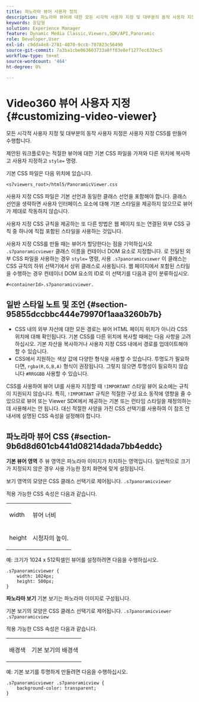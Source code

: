 ```yaml
---
title: 파노라마 뷰어 사용자 정의
description: 파노라마 뷰어에 대한 모든 시각적 사용자 지정 및 대부분의 동작 사용자 지정은 사용자 지정 CSS를 만들어 수행합니다.
keywords: 응답형
solution: Experience Manager
feature: Dynamic Media Classic,Viewers,SDK/API,Panoramic
role: Developer,User
exl-id: c9dda4e8-2781-4870-9ccb-707823c56490
source-git-commit: 7a3ba1cbe063603733a8ff03e8ef1277ec632ec5
workflow-type: tm+mt
source-wordcount: '464'
ht-degree: 0%

---
```


# Video360 뷰어 사용자 지정{#customizing-video-viewer}

모든 시각적 사용자 지정 및 대부분의 동작 사용자 지정은 사용자 지정 CSS를 만들어 수행합니다.

제안된 워크플로우는 적절한 뷰어에 대한 기본 CSS 파일을 가져와 다른 위치에 복사하고 사용자 지정하고 `style=` 명령.

기본 CSS 파일은 다음 위치에 있습니다.

`<s7viewers_root>/html5/PanoramicViewer.css`

사용자 지정 CSS 파일은 기본 선언과 동일한 클래스 선언을 포함해야 합니다. 클래스 선언을 생략하면 사용자 인터페이스 요소에 대해 기본 스타일을 제공하지 않으므로 뷰어가 제대로 작동하지 않습니다.

사용자 지정 CSS 규칙을 제공하는 또 다른 방법은 웹 페이지 또는 연결된 외부 CSS 규칙 중 하나에 직접 포함된 스타일을 사용하는 것입니다.

사용자 지정 CSS를 만들 때는 뷰어가 할당한다는 점을 기억하십시오 `.s7panoramicviewer` 클래스 이름을 컨테이너 DOM 요소로 지정합니다. 로 전달된 외부 CSS 파일을 사용하는 경우 `style=` 명령, 사용 `.s7panoramicviewer` 이 클래스는 CSS 규칙의 하위 선택기에서 상위 클래스로 사용됩니다. 웹 페이지에서 포함된 스타일을 수행하는 경우 컨테이너 DOM 요소의 ID로 이 선택기를 다음과 같이 분류하십시오.

`#<containerId>.s7panoramicviewer.`


## 일반 스타일 노트 및 조언 {#section-95855dccbbc444e79970f1aaa3260b7b}

* CSS 내의 외부 자산에 대한 모든 경로는 뷰어 HTML 페이지 위치가 아니라 CSS 위치에 대해 확인됩니다. 기본 CSS를 다른 위치에 복사할 때에는 다음 사항을 고려하십시오. 기본 자산을 복사하거나 사용자 지정 CSS 내에서 경로를 업데이트해야 할 수 있습니다.
* CSS에서 지원하는 색상 값에 다양한 형식을 사용할 수 있습니다. 투명도가 필요하다면, `rgba(R,G,B,A)` 형식이 권장됩니다. 그렇지 않으면 투명성이 필요하지 않습니다 `#RRGGBB` 사용할 수 있습니다.

CSS를 사용하여 뷰어 UI를 사용자 지정할 때 `!IMPORTANT` 스타일 뷰어 요소에는 규칙이 지원되지 않습니다. 특히, `!IMPORTANT` 규칙은 적절한 구성 요소 동작에 영향을 줄 수 있으므로 뷰어 또는 Viewer SDK에서 제공하는 기본 또는 런타임 스타일을 재정의하는 데 사용해서는 안 됩니다. 대신 적절한 사양을 가진 CSS 선택기를 사용하여 이 참조 안내서에 설명된 CSS 속성을 설정해야 합니다.

## 파노라마 뷰어 CSS {#section-9b6d8d601cb441d08214dada7bb4eddc}

**기본 뷰어 영역**
주 뷰 영역은 파노라마 이미지가 차지하는 영역입니다.  일반적으로 크기가 지정되지 않은 경우 사용 가능한 장치 화면에 맞게 설정됩니다.

보기 영역의 모양은 CSS 클래스 선택기로 제어됩니다.
`.s7panoramicviewer`

적용 가능한 CSS 속성은 다음과 같습니다.

<table id="table_panA68A403DB93A6D597461A573"> 
 <tbody> 
  <tr> 
   <td colname="col1"> <p> <span class="codeph"> width </span> </p> </td> 
   <td colname="col2"> <p> <span class="codeph"> 뷰어 너비 </span> </p> </td> 
  </tr> 
  <tr> 
   <td colname="col1"> <p> <span class="codeph"> height </span> </p> </td> 
   <td colname="col2"> <p> <span class="codeph"> 시청자의 높이. </span> </p> </td> 
  </tr> 
 </tbody> 
</table>

예: 크기가 1024 x 512픽셀인 뷰어를 설정하려면 다음을 수행하십시오.

```
.s7panoramicviewer {
	width: 1024px;
	height: 500px;	
}
```

**파노라마 보기**
기본 보기는 파노라마 이미지로 구성됩니다.

기본 보기의 모양은 CSS 클래스 선택기로 제어됩니다.
`.s7panoramicviewer .s7panoramicview`

적용 가능한 CSS 속성은 다음과 같습니다.
<table id="table_pann68A403DB93A6D597461A573"> 
 <tbody> 
  <tr> 
   <td colname="col1"> <p> <span class="codeph"> 배경색 </span> </p> </td> 
   <td colname="col2"> <p> <span class="codeph"> 기본 보기의 배경색 </span> </p> </td> 
  </tr> 
 </tbody> 
</table>

예: 기본 보기를 투명하게 만들려면 다음을 수행하십시오.

```
.s7panoramicviewer .s7panoramicview {
	background-color: transparent;
}
```

